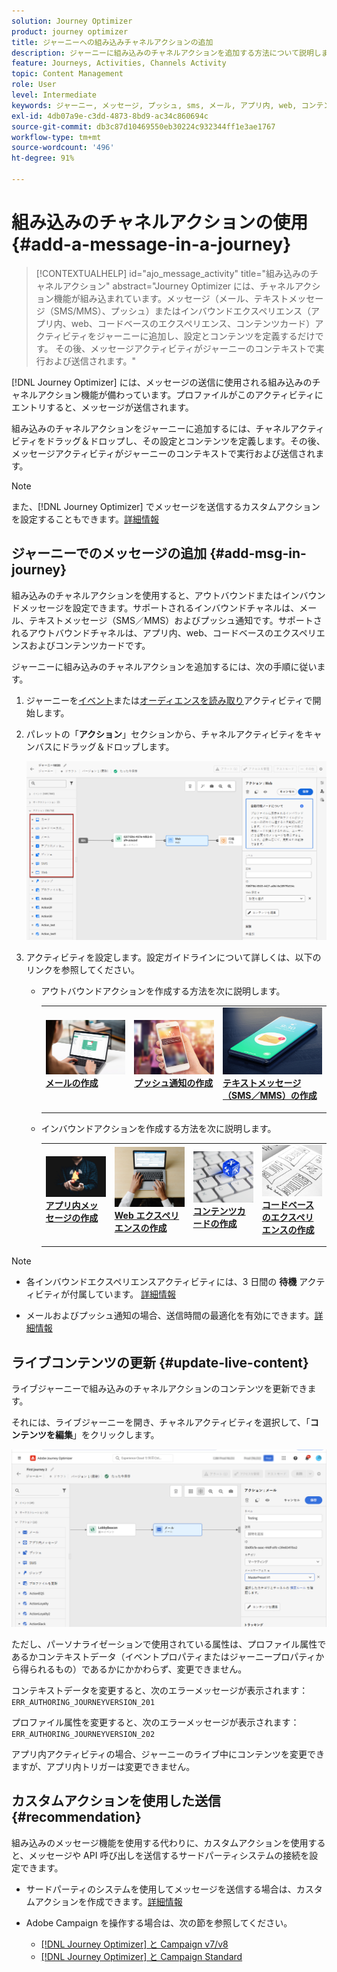 ```yaml
---
solution: Journey Optimizer
product: journey optimizer
title: ジャーニーへの組み込みチャネルアクションの追加
description: ジャーニーに組み込みのチャネルアクションを追加する方法について説明します。
feature: Journeys, Activities, Channels Activity
topic: Content Management
role: User
level: Intermediate
keywords: ジャーニー, メッセージ, プッシュ, sms, メール, アプリ内, web, コンテンツカード, コードベースのエクスペリエンス
exl-id: 4db07a9e-c3dd-4873-8bd9-ac34c860694c
source-git-commit: db3c87d10469550eb30224c932344ff1e3ae1767
workflow-type: tm+mt
source-wordcount: '496'
ht-degree: 91%

---
```


# 組み込みのチャネルアクションの使用 {#add-a-message-in-a-journey}

>[!CONTEXTUALHELP]
>id="ajo_message_activity"
>title="組み込みのチャネルアクション"
>abstract="Journey Optimizer には、チャネルアクション機能が組み込まれています。メッセージ（メール、テキストメッセージ（SMS/MMS）、プッシュ）またはインバウンドエクスペリエンス（アプリ内、web、コードベースのエクスペリエンス、コンテンツカード）アクティビティをジャーニーに追加し、設定とコンテンツを定義するだけです。 その後、メッセージアクティビティがジャーニーのコンテキストで実行および送信されます。"

[!DNL Journey Optimizer] には、メッセージの送信に使用される組み込みのチャネルアクション機能が備わっています。プロファイルがこのアクティビティにエントリすると、メッセージが送信されます。

組み込みのチャネルアクションをジャーニーに追加するには、チャネルアクティビティをドラッグ＆ドロップし、その設定とコンテンツを定義します。その後、メッセージアクティビティがジャーニーのコンテキストで実行および送信されます。

>[!NOTE]
>
>また、[!DNL Journey Optimizer] でメッセージを送信するカスタムアクションを設定することもできます。[詳細情報](#recommendation)

## ジャーニーでのメッセージの追加  {#add-msg-in-journey}

組み込みのチャネルアクションを使用すると、アウトバウンドまたはインバウンドメッセージを設定できます。サポートされるインバウンドチャネルは、メール、テキストメッセージ（SMS／MMS）およびプッシュ通知です。サポートされるアウトバウンドチャネルは、アプリ内、web、コードベースのエクスペリエンスおよびコンテンツカードです。

ジャーニーに組み込みのチャネルアクションを追加するには、次の手順に従います。

1. ジャーニーを[イベント](general-events.md)または[オーディエンスを読み取り](read-audience.md)アクティビティで開始します。

1. パレットの「**アクション**」セクションから、チャネルアクティビティをキャンバスにドラッグ＆ドロップします。

   ![](assets/journey-web-activity.png)


1. アクティビティを設定します。設定ガイドラインについて詳しくは、以下のリンクを参照してください。

   * アウトバウンドアクションを作成する方法を次に説明します。

     <table style="table-layout:fixed">
      <tr style="border: 0;">
      <td>
      <a href="../email/create-email.md">
      <img alt="リード" src="../assets/do-not-localize/email.jpg">
      </a>
      <div><a href="../email/create-email.md"><strong>メールの作成</strong>
      </div>
      <p>
      </td>
      <td>
      <a href="../push/create-push.md">
      <img alt="低頻度" src="../assets/do-not-localize/push.jpg">
      </a>
      <div>
      <a href="../push/create-push.md"><strong>プッシュ通知の作成<strong></a>
      </div>
      <p>
      </td>
      <td>
      <a href="../sms/create-sms.md">
      <img alt="検証" src="../assets/do-not-localize/sms.jpg">
      </a>
      <div>
      <a href="../sms/create-sms.md"><strong>テキストメッセージ（SMS／MMS）の作成</strong></a>
      </div>
      <p>
      </td>
      </tr>
      </table>

   * インバウンドアクションを作成する方法を次に説明します。

     <table style="table-layout:fixed">
      <tr style="border: 0;">
      <td>
      <a href="../in-app/create-in-app.md">
      <img alt="リード" src="../assets/do-not-localize/in-app.jpg">
      </a>
      <div><a href="../in-app/create-in-app.md"><strong>アプリ内メッセージの作成</strong>
      </div>
      <p>
      </td>
      <td>
      <a href="../web/create-web.md">
      <img alt="リード" src="../assets/do-not-localize/web-create.jpg">
      </a>
      <div><a href="../web/create-web.md"><strong>Web エクスペリエンスの作成</strong>
      </div>
      <p>
      </td>
      <td>
      <a href="../content-card/create-content-card.md">
      <img alt="リード" src="../assets/do-not-localize/sms-config.jpg">
      </a>
      <div><a href="../content-card/create-content-card.md"><strong>コンテンツカードの作成</strong>
      </div>
      <p>
      </td>
      <td>
      <a href="../code-based/create-code-based.md">
      <img alt="低頻度" src="../assets/do-not-localize/web-design.jpg">
      </a>
      <div>
      <a href="../code-based/create-code-based.md"><strong>コードベースのエクスペリエンスの作成<strong></a>
      </div>
      <p>
      </td>
      </tr>
      </table>

>[!NOTE]
>
>* 各インバウンドエクスペリエンスアクティビティには、3 日間の **待機** アクティビティが付属しています。 [詳細情報](wait-activity.md#auto-wait-node)
>
>* メールおよびプッシュ通知の場合、送信時間の最適化を有効にできます。[詳細情報](send-time-optimization.md)



## ライブコンテンツの更新 {#update-live-content}

ライブジャーニーで組み込みのチャネルアクションのコンテンツを更新できます。

それには、ライブジャーニーを開き、チャネルアクティビティを選択して、「**コンテンツを編集**」をクリックします。

![](assets/add-a-message2.png)

ただし、パーソナライゼーションで使用されている属性は、プロファイル属性であるかコンテキストデータ（イベントプロパティまたはジャーニープロパティから得られるもの）であるかにかかわらず、変更できません。

コンテキストデータを変更すると、次のエラーメッセージが表示されます：`ERR_AUTHORING_JOURNEYVERSION_201`

プロファイル属性を変更すると、次のエラーメッセージが表示されます：`ERR_AUTHORING_JOURNEYVERSION_202`

アプリ内アクティビティの場合、ジャーニーのライブ中にコンテンツを変更できますが、アプリ内トリガーは変更できません。

## カスタムアクションを使用した送信 {#recommendation}

組み込みのメッセージ機能を使用する代わりに、カスタムアクションを使用すると、メッセージや API 呼び出しを送信するサードパーティシステムの接続を設定できます。

* サードパーティのシステムを使用してメッセージを送信する場合は、カスタムアクションを作成できます。[詳細情報](../action/action.md)

* Adobe Campaign を操作する場合は、次の節を参照してください。

   * [[!DNL Journey Optimizer] と Campaign v7/v8](../action/acc-action.md)
   * [[!DNL Journey Optimizer] と Campaign Standard](../action/acs-action.md)